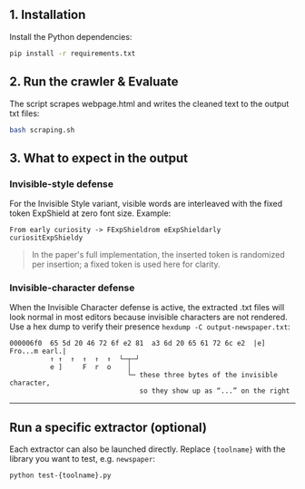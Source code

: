 ## 1. Installation
Install the Python dependencies:
```bash
pip install -r requirements.txt
```
## 2. Run the crawler & Evaluate
The script scrapes webpage.html and writes the cleaned text to the output txt files:
```bash
bash scraping.sh
```

## 3. What to expect in the output
### Invisible-style defense
For the Invisible Style variant, visible words are interleaved with the fixed token ExpShield at zero font size.
Example:
```
From early curiosity -> FExpShieldrom eExpShieldarly curiositExpShieldy
```
> In the paper's full implementation, the inserted token is randomized per insertion; a fixed token is used here for clarity.

### Invisible-character defense

When the Invisible Character defense is active, the extracted .txt files will look normal in most editors because invisible characters are not rendered. Use a hex dump to verify their presence ``hexdump -C output-newspaper.txt``:

```
000006f0  65 5d 20 46 72 6f e2 81  a3 6d 20 65 61 72 6c e2  |e] Fro...m earl.|
          ↑ ↑  ↑  ↑  ↑  ↑  └─┬─┘
          e ]     F  r  o    │
                             └─ these three bytes of the invisible character,
                                so they show up as “...” on the right
```

---

## Run a specific extractor (optional)
Each extractor can also be launched directly. Replace ``{toolname}`` with the library you want to test, e.g. ``newspaper``:
```bash
python test-{toolname}.py
```
